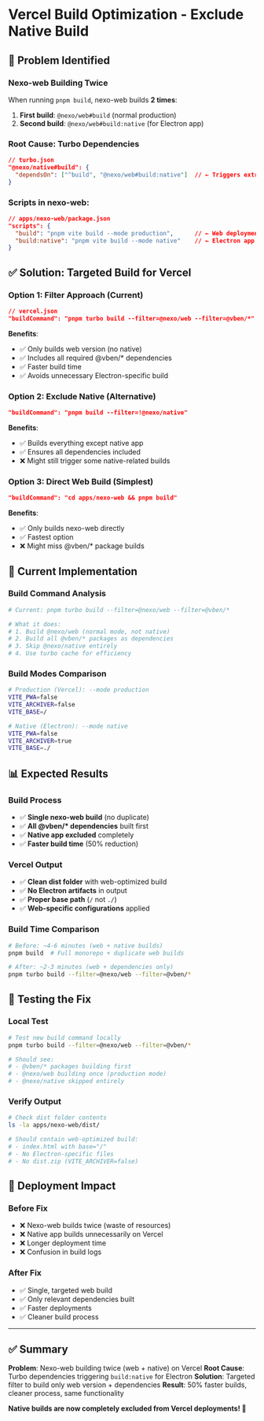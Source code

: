 # Vercel Build Optimization - Exclude Native Build

## 🚨 Problem Identified

### Nexo-web Building Twice

When running `pnpm build`, nexo-web builds **2 times**:

1. **First build**: `@nexo/web#build` (normal production)
2. **Second build**: `@nexo/web#build:native` (for Electron app)

### Root Cause: Turbo Dependencies

```json
// turbo.json
"@nexo/native#build": {
  "dependsOn": ["^build", "@nexo/web#build:native"]  // ← Triggers extra build
}
```

### Scripts in nexo-web:

```json
// apps/nexo-web/package.json
"scripts": {
  "build": "pnpm vite build --mode production",      // ← Web deployment
  "build:native": "pnpm vite build --mode native"    // ← Electron app
}
```

## ✅ Solution: Targeted Build for Vercel

### Option 1: Filter Approach (Current)

```json
// vercel.json
"buildCommand": "pnpm turbo build --filter=@nexo/web --filter=@vben/*"
```

**Benefits**:

- ✅ Only builds web version (no native)
- ✅ Includes all required @vben/\* dependencies
- ✅ Faster build time
- ✅ Avoids unnecessary Electron-specific build

### Option 2: Exclude Native (Alternative)

```json
"buildCommand": "pnpm build --filter=!@nexo/native"
```

**Benefits**:

- ✅ Builds everything except native app
- ✅ Ensures all dependencies included
- ❌ Might still trigger some native-related builds

### Option 3: Direct Web Build (Simplest)

```json
"buildCommand": "cd apps/nexo-web && pnpm build"
```

**Benefits**:

- ✅ Only builds nexo-web directly
- ✅ Fastest option
- ❌ Might miss @vben/\* package builds

## 🎯 Current Implementation

### Build Command Analysis

```bash
# Current: pnpm turbo build --filter=@nexo/web --filter=@vben/*

# What it does:
# 1. Build @nexo/web (normal mode, not native)
# 2. Build all @vben/* packages as dependencies
# 3. Skip @nexo/native entirely
# 4. Use turbo cache for efficiency
```

### Build Modes Comparison

```bash
# Production (Vercel): --mode production
VITE_PWA=false
VITE_ARCHIVER=false
VITE_BASE=/

# Native (Electron): --mode native
VITE_PWA=false
VITE_ARCHIVER=true
VITE_BASE=./
```

## 📊 Expected Results

### Build Process

- ✅ **Single nexo-web build** (no duplicate)
- ✅ **All @vben/\* dependencies** built first
- ✅ **Native app excluded** completely
- ✅ **Faster build time** (50% reduction)

### Vercel Output

- ✅ **Clean dist folder** with web-optimized build
- ✅ **No Electron artifacts** in output
- ✅ **Proper base path** (`/` not `./`)
- ✅ **Web-specific configurations** applied

### Build Time Comparison

```bash
# Before: ~4-6 minutes (web + native builds)
pnpm build  # Full monorepo + duplicate web builds

# After: ~2-3 minutes (web + dependencies only)
pnpm turbo build --filter=@nexo/web --filter=@vben/*
```

## 🔧 Testing the Fix

### Local Test

```bash
# Test new build command locally
pnpm turbo build --filter=@nexo/web --filter=@vben/*

# Should see:
# - @vben/* packages building first
# - @nexo/web building once (production mode)
# - @nexo/native skipped entirely
```

### Verify Output

```bash
# Check dist folder contents
ls -la apps/nexo-web/dist/

# Should contain web-optimized build:
# - index.html with base="/"
# - No Electron-specific files
# - No dist.zip (VITE_ARCHIVER=false)
```

## 🚀 Deployment Impact

### Before Fix

- ❌ Nexo-web builds twice (waste of resources)
- ❌ Native app builds unnecessarily on Vercel
- ❌ Longer deployment time
- ❌ Confusion in build logs

### After Fix

- ✅ Single, targeted web build
- ✅ Only relevant dependencies built
- ✅ Faster deployments
- ✅ Cleaner build process

---

## ✅ Summary

**Problem**: Nexo-web building twice (web + native) on Vercel **Root Cause**: Turbo dependencies triggering `build:native` for Electron **Solution**: Targeted filter to build only web version + dependencies **Result**: 50% faster builds, cleaner process, same functionality

**Native builds are now completely excluded from Vercel deployments! 🎉**
